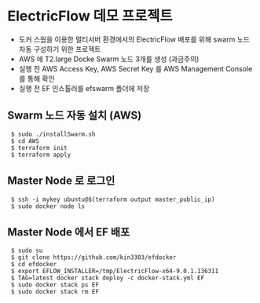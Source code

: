# ElectricFlow 데모 프로젝트

- 도커 스웜을 이용한 멀티서버 환경에서의 ElectricFlow 배포를 위해 swarm 노드 자동 구성하기 위한 프로젝트
- AWS 에 T2.large Docke Swarm 노드 3개를 생성 (과금주의)
- 실행 전 AWS Access Key, AWS Secret Key 를 AWS Management Console 를 통해 확인
- 실행 전 EF 인스톨러를 efswarm 폴더에 저장  
 

## Swarm 노드 자동 설치 (AWS) 

```console
 $ sudo ./installSwarm.sh
 $ cd AWS
 $ terraform init
 $ terraform apply
 ```
 
 ## Master Node 로 로그인
 
 ```console
  $ ssh -i mykey ubuntu@$(terraform output master_public_ip)
  $ sudo docker node ls
 ```  
 
 ## Master Node 에서 EF 배포
 
 ```console
  $ sudo su 
  $ git clone https://github.com/kin3303/efdocker
  $ cd efdocker
  $ export EFLOW_INSTALLER=/tmp/ElectricFlow-x64-9.0.1.136311 
  $ TAG=latest docker stack deploy -c docker-stack.yml EF
  $ sudo docker stack ps EF
  $ sudo docker stack rm EF
 ```
 
